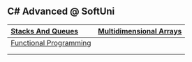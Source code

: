 ## C# Advanced @ SoftUni
|[Stacks And Queues](https://github.com/jackofdiamond5/Software-University/tree/master/C%23%20Fundamentals/C%23%20Advanced/Stacks%20And%20Queues) | [Multidimensional Arrays](https://github.com/jackofdiamond5/Software-University/tree/master/C%23%20Fundamentals/C%23%20Advanced/Multidimensional%20Arrays)|
|:--------------------------|:------------------------|
| [Functional Programming](https://github.com/jackofdiamond5/Software-University/tree/master/C%23%20Fundamentals/C%23%20Advanced/Functional%20Programming)     |      |
|     |      |
|     |      |
